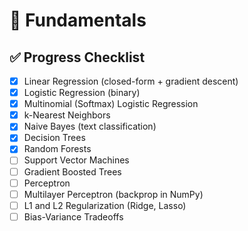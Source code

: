# 📘 Fundamentals

## ✅ Progress Checklist
- [X] Linear Regression (closed-form + gradient descent)
- [X] Logistic Regression (binary)
- [X] Multinomial (Softmax) Logistic Regression
- [X] k-Nearest Neighbors
- [X] Naive Bayes (text classification)
- [X] Decision Trees
- [X] Random Forests
- [ ] Support Vector Machines
- [ ] Gradient Boosted Trees
- [ ] Perceptron
- [ ] Multilayer Perceptron (backprop in NumPy)
- [ ] L1 and L2 Regularization (Ridge, Lasso)
- [ ] Bias-Variance Tradeoffs
